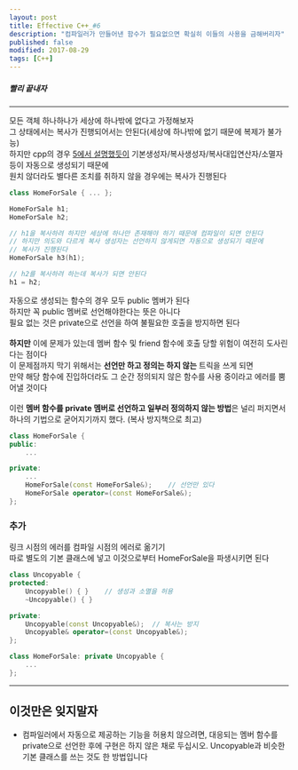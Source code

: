```yaml
---
layout: post
title: Effective C++_#6
description: "컴파일러가 만들어낸 함수가 필요없으면 확실히 이들의 사용을 금해버리자"
published: false
modified: 2017-08-29
tags: [C++]
---
```


##### 빨리 끝내자

---

모든 객체 하나하나가 세상에 하나밖에 없다고 가정해보자  
그 상태에서는 복사가 진행되어서는 안된다(세상에 하나밖에 없기 때문에 복제가 불가능)  
하지만 cpp의 경우 [5에서 설명했듯이](https://github.com/UjinJung/ujinjung.github.io/blob/master/_posts/cpp/2017-08-26-EffectiveCpp_5.md) 기본생성자/복사생성자/복사대입연산자/소멸자 등이 자동으로 생성되기 때문에  
원치 않더라도 별다른 조치를 취하지 않을 경우에는 복사가 진행된다 
```cpp
class HomeForSale { ... };

HomeForSale h1;  
HomeForSale h2;

// h1을 복사하려 하지만 세상에 하나만 존재해야 하기 때문에 컴파일이 되면 안된다
// 하지만 의도와 다르게 복사 생성자는 선언하지 않게되면 자동으로 생성되기 때문에
// 복사가 진행된다
HomeForSale h3(h1);

// h2를 복사하려 하는데 복사가 되면 안된다
h1 = h2;
```

자동으로 생성되는 함수의 경우 모두 public 멤버가 된다  
하지만 꼭 public 멤버로 선언해야한다는 뜻은 아니다  
필요 없는 것은 private으로 선언을 하여 불필요한 호출을 방지하면 된다  
<br/>
**하지만** 이에 문제가 있는데 멤버 함수 및 friend 함수에 호출 당할 위험이 여전히 도사린다는 점이다  
이 문제점까지 막기 위해서는 **선언만 하고 정의는 하지 않는** 트릭을 쓰게 되면  
만약 해당 함수에 진입하더라도 그 순간 정의되지 않은 함수를 사용 중이라고 에러를 뿜어낼 것이다  
<br/>
이런 **멤버 함수를 private 멤버로 선언하고 일부러 정의하지 않는 방법**은 널리 퍼지면서 하나의 기법으로 굳어지기까지 했다. (복사 방지책으로 최고)

```cpp
class HomeForSale {
public:
    ...

private:
    ...
    HomeForSale(const HomeForSale&);    // 선언만 있다
    HomeForSale operator=(const HomeForSale&);
};
```

### 추가
링크 시점의 에러를 컴파일 시점의 에러로 옮기기  
따로 별도의 기본 클래스에 넣고 이것으로부터 HomeForSale을 파생시키면 된다  

```cpp
class Uncopyable {
protected:
    Uncopyable() { }    // 생성과 소멸을 허용
    ~Uncopyable() { }   

private:
    Uncopyable(const Uncopyable&);  // 복사는 방지
    Uncopyable& operator=(const Uncopyable&);
};

class HomeForSale: private Uncopyable {
    ...
};
```


---

## 이것만은 잊지말자
- 컴파일러에서 자동으로 제공하는 기능을 허용치 않으려면, 대응되는 멤버 함수를 private으로 선언한 후에 구현은 하지 않은 채로 두십시오. Uncopyable과 비슷한 기본 클래스를 쓰는 것도 한 방법입니다
